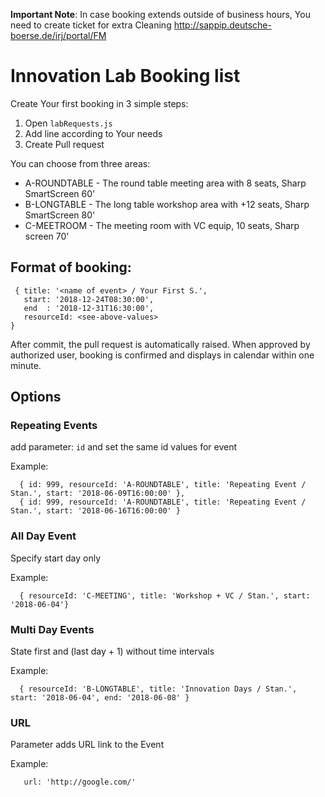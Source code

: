 **Important Note**:
In case booking extends outside of business hours, You need to create ticket for extra Cleaning http://sappip.deutsche-boerse.de/irj/portal/FM

# Innovation Lab Booking list

Create Your first booking in 3 simple steps:
  1. Open ```labRequests.js```
  2. Add line according to Your needs
  3. Create Pull request

You can choose from three areas:
 - A-ROUNDTABLE - The round table meeting area with 8 seats, Sharp SmartScreen 60'
 - B-LONGTABLE  - The long table workshop area with +12 seats, Sharp SmartScreen 80'
 - C-MEETROOM   - The meeting room with VC equip, 10 seats, Sharp screen 70'

## Format of booking:

```
 { title: '<name of event> / Your First S.', 
   start: '2018-12-24T08:30:00',  
   end  : '2018-12-31T16:30:00', 
   resourceId: <see-above-values>
} 
```
After commit, the pull request is automatically raised. When approved by authorized user, booking is confirmed and displays in calendar within one minute.

## Options

### Repeating Events
add parameter: ```id``` and set the same id values for event

Example:
```
  { id: 999, resourceId: 'A-ROUNDTABLE', title: 'Repeating Event / Stan.', start: '2018-06-09T16:00:00' },
  { id: 999, resourceId: 'A-ROUNDTABLE', title: 'Repeating Event / Stan.', start: '2018-06-16T16:00:00' }
``` 

### All Day Event 
Specify start day only

Example:
```
  { resourceId: 'C-MEETING', title: 'Workshop + VC / Stan.', start: '2018-06-04'}
```


### Multi Day Events
State first and (last day + 1) without time intervals

Example:
```
  { resourceId: 'B-LONGTABLE', title: 'Innovation Days / Stan.', start: '2018-06-04', end: '2018-06-08' }
```


### URL
Parameter adds URL link to the Event

Example:
```
   url: 'http://google.com/' 
```  
